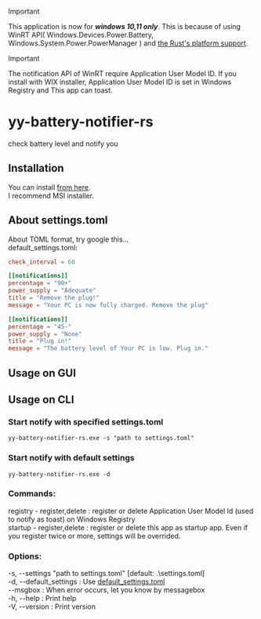 > [!IMPORTANT]
> This application is now for ***windows 10,11 only***. This is because of using WinRT API( Windows.Devices.Power.Battery, Windows.System.Power.PowerManager ) and [the Rust's platform support](https://doc.rust-lang.org/beta/rustc/platform-support.html).  
  
> [!IMPORTANT]
> The notification API of WinRT require Application User Model ID. If you install with WIX installer, Application User Model ID is set in Windows Registry and This app can toast.
# yy-battery-notifier-rs
check battery level and notify you

## Installation
You can install [from here](https://github.com/yy-tromb/yy-battery-notifier-rs/releases).  
I recommend MSI installer.

## About settings.toml
About TOML format, try google this...  
default_settings.toml:
```default_settings.toml
check_interval = 60

[[notifications]]
percentage = "90+"
power_supply = "Adequate"
title = "Remove the plug!"
message = "Your PC is now fully charged. Remove the plug"

[[notifications]]
percentage = "45-"
power_supply = "None"
title = "Plug in!"
message = "The battery level of Your PC is low. Plug in."
```

## Usage on GUI

## Usage on CLI

### Start notify with specified settings.toml
`yy-battery-notifier-rs.exe -s "path to settings.toml"`

### Start notify with default settings
`yy-battery-notifier-rs.exe -d`

### Commands:
  registry - register,delete : register or delete Application User Model Id (used to notify as toast) on Windows Registry  
  startup - register,delete : register or delete this app as startup app. Even if you register twice or more, settings will be overrided.  

### Options:
  -s, --settings "path to settings.toml"  \[default: .\settings.toml]  
  -d, --default_settings : Use [default_settings.toml](https://github.com/yy-tromb/yy-battery-notifier-rs/blob/main/default_settings.toml)  
      --msgbox : When error occurs, let you know by messagebox  
  -h, --help : Print help  
  -V, --version : Print version  
